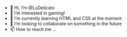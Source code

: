 - 👋 Hi, I’m @LuDelicato
- 👀 I’m interested in gaming!
- 🌱 I’m currently learning HTML and CSS at the moment
- 💞️ I’m looking to collaborate on something in the future
- 📫 How to reach me ...

<!---
LuDelicato/LuDelicato is a ✨ special ✨ repository because its `README.md` (this file) appears on your GitHub profile.
You can click the Preview link to take a look at your changes.
--->
